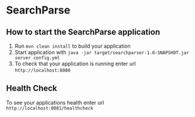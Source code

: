# SearchParse

How to start the SearchParse application
---

1. Run `mvn clean install` to build your application
1. Start application with `java -jar target/searchparser-1.0-SNAPSHOT.jar server config.yml`
1. To check that your application is running enter url `http://localhost:8080`

Health Check
---

To see your applications health enter url `http://localhost:8081/healthcheck`
